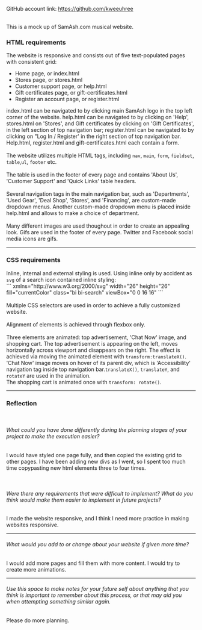 GitHub account link: https://github.com/kweeuhree<br><br>

This is a mock up of SamAsh.com musical website.<br>

<h3>HTML requirements</h3>
The website is responsive and consists out of five text-populated pages with consistent grid:
<ul>
<li>Home page, or index.html</li>
<li>Stores page, or stores.html</li>
<li>Customer support page, or help.html</li>
<li>Gift certificates page, or gift-certificates.html</li>
<li>Register an account page, or register.html</li>
</ul>
index.html can be navigated to by clicking main SamAsh logo in the top left corner of the website.
help.html can be navigated to by clicking on 'Help', stores.html on 'Stores', and Gift certificates by clicking on 'Gift Certificates', in the left section of top navigation bar; register.html can be navigated to by clicking on "Log In / Register' in the right section of top navigation bar. Help.html, register.html and gift-certificates.html each contain a form.
<br><br>
The website utilizes multiple HTML tags, including <code>nav</code>, <code>main</code>, <code>form</code>, <code>fieldset</code>, <code>table</code>,<code>ul</code>, <code>footer</code> etc.
<br><br>
The table is used in the footer of every page and contains 'About Us', 'Customer Support' and 'Quick Links' table headers.
<br><br>
Several navigation tags in the main navigation bar, such as 'Departments', 'Used Gear', 'Deal Shop', 'Stores', and 'Financing', are custom-made dropdown menus. Another custom-made dropdown menu is placed inside help.html and allows to make a choice of department.
<br><br>
Many different images are used thoughout in order to create an appealing look. Gifs are used in the footer of every page. Twitter and Facebook social media icons are gifs.
<br>
<hr>
<h3>CSS requirements</h3>
Inline, internal and external styling is used. Using inline only by accident as <code>svg</code> of a search icon contained inline styling:
<br>
```
xmlns="http://www.w3.org/2000/svg" width="26" height="26" fill="currentColor" class="bi bi-search" viewBox="0 0 16 16"
```
<br>
<br>
Multiple CSS selectors are used in order to achieve a fully customized website. 
<br><br>
Alignment of elements is achieved through flexbox only.
<br><br>
Three elements are animated: top advertisement, 'Chat Now' image, and shopping cart.
The top advertisement is appearing on the left, moves horizontally across viewport and disappears on the right. The effect is achieved via moving the animated element with <code>transform:translateX()</code>.<br>
'Chat Now' image moves on hover of its parent div, which is 'Accessibility' navigation tag inside top navigation bar.<code>translateX()</code>, <code>translateY</code>, and <code>rotateY</code> are used in the animation.<br>
The shopping cart is animated once with <code>transform: rotate()</code>.<br>
<hr>
<h3>Reflection</h3>
<br>
<h6>What could you have done differently during the planning stages of your project to make the execution easier?</h6>
<p>I would have styled one page fully, and then copied the existing grid to other pages. I have been adding new divs as I went, so I spent too much time copypasting new html elements three to four times.</p>
<br>
<h6>Were there any requirements that were difficult to implement? What do you think would make them easier to implement in future projects?</h6>
<p>I made the website responsive, and I think I need more practice in making websites responsive.</p>
<hr>
<h6>What would you add to or change about your website if given more time?</h6>
<p>I would add more pages and fill them with more content. I would try to create more animations.</p>
<hr>
<h6>Use this space to make notes for your future self about anything that you think is important to remember about this process, or that may aid you when attempting something similar again.</h6>
<p>Please do more planning.</p>


